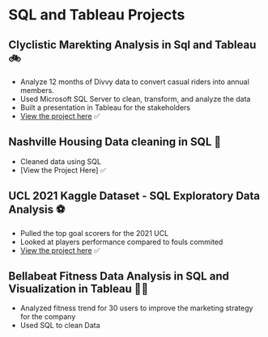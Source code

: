 # **SQL and Tableau Projects**

##  Clyclistic Marekting Analysis in Sql and Tableau  :bike:
- Analyze 12 months of Divvy data to convert casual riders into annual members.
- Used Microsoft SQL Server to clean, transform, and analyze the data
- Built a presentation in Tableau for the stakeholders
- [View the project here](https://github.com/cdauksas/BikeShare)	:white_check_mark:


##  Nashville Housing Data cleaning in SQL 	:house_with_garden:
- Cleaned data using SQL
- [View the Project Here]	:white_check_mark:


## UCL 2021 Kaggle Dataset - SQL Exploratory Data Analysis 	:soccer:
- Pulled the top goal scorers for the 2021 UCL 
- Looked at players performance compared to fouls commited
- [View the project here](https://github.com/cdauksas/PortfolioProjects/blob/main/UCL%20Query%20questions.sql)	:white_check_mark:


##  Bellabeat Fitness Data Analysis in SQL and Visualization in Tableau 	:weight_lifting_woman:
- Analyzed fitness trend for 30 users to improve the marketing strategy for the company
- Used SQL to clean Data




